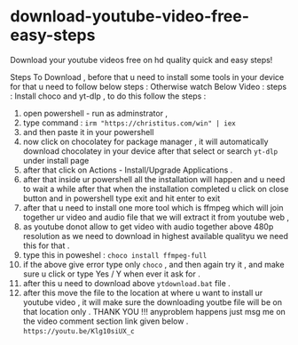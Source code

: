 # download-youtube-video-free-easy-steps
Download your youtube videos free on hd quality quick and easy steps!

Steps To Download , before that u need to install some tools in your device for that u need to follow below steps :
Otherwise watch Below Video :
steps :
Install choco and yt-dlp , to do this follow the steps :
1. open powershell - run as adminstrator ,
2. type command : `` irm "https://christitus.com/win" | iex ``
3. and then paste it in your powershell
4. now click on chocolatey for package manager , it will automatically download chocolatey in your device after that select or search ``yt-dlp`` under install page
5. after that click on Actions - Install/Upgrade Applications .
6. after that inside ur powershell all the installation will happen and u need to wait a while after that when the installation completed u click on close button and
in powershell type exit and hit enter to exit
7. after that u need to install one more tool which is ffmpeg which will join together ur video and audio file that we will extract it from youtube web ,
8. as youtube donot allow to get video with audio together above 480p resolution as we need to download in highest available qualityu we need this for that .
9. type this in poweshel : ``choco install ffmpeg-full``
10. if the above give error type only ``choco`` , and then again try it , and make sure u click or type Yes / Y when ever it ask for .
11. after this u need to download above ``ytdownload.bat`` file .
12. after this move the file to the location at where u want to install ur youtube video , it will make sure the downloading youtbe file will be on that location only .
THANK YOU !!!
anyproblem happens just msg me on the video comment section link given below . 
``https://youtu.be/Klg10siUX_c``
